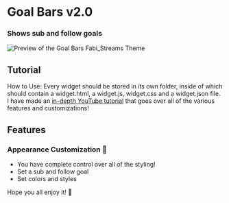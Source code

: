 # Goal Bars v2.0
### Shows sub and follow goals

![Preview of the Goal Bars Fabi_Streams Theme](https://i.imgur.com/wzTA1Bd.png)

## Tutorial

How to Use: Every widget should be stored in its own folder, inside of which should contain a widget.html, a widget.js, widget.css and a widget.json file.
I have made an [in-depth YouTube tutorial](https://www.youtube.com/watch?v=wWexB_7ZvEA) that goes over all of the various features and customizations!

## Features
### Appearance Customization 🎨
- You have complete control over all of the styling!
- Set a sub and follow goal
- Set colors and styles

Hope you all enjoy it! 💖
